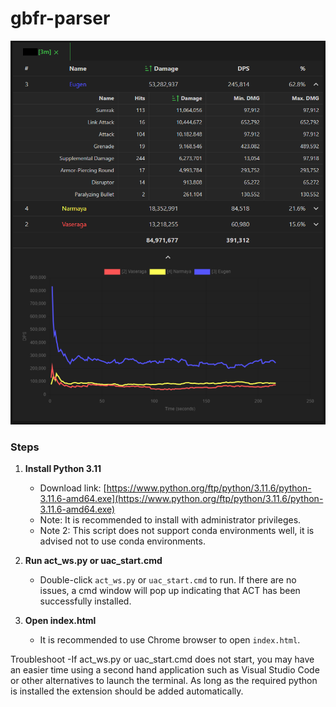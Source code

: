 # gbfr-parser

![img](./demo.png)

### Steps

1. **Install Python 3.11**
   - Download link: [https://www.python.org/ftp/python/3.11.6/python-3.11.6-amd64.exe](https://www.python.org/ftp/python/3.11.6/python-3.11.6-amd64.exe)
   - Note: It is recommended to install with administrator privileges.
   - Note 2: This script does not support conda environments well, it is advised not to use conda environments.

2. **Run act_ws.py or uac_start.cmd**
   - Double-click `act_ws.py` or `uac_start.cmd` to run. If there are no issues, a cmd window will pop up indicating that ACT has been successfully installed.

3. **Open index.html**
   - It is recommended to use Chrome browser to open `index.html`.

  Troubleshoot 
  -If act_ws.py or uac_start.cmd does not start, you may have an easier time using a second hand application such as Visual Studio Code or other alternatives to launch the terminal. As long as the required python is installed the extension should be added automatically.
